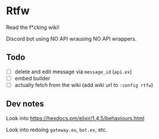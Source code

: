 # Rtfw

Read the f*cking wiki!

Discord bot using NO API wrausing NO API wrappers.

## Todo
- [ ] delete and edit message via `message_id` (`api.ex`)
- [ ] embed builder
- [ ] actually fetch from the wiki (add wiki url to `:config rtfw`)

## Dev notes
Look into https://hexdocs.pm/elixir/1.4.5/behaviours.html

Look into redoing `gateway.ex`, `bot.ex`, etc.
